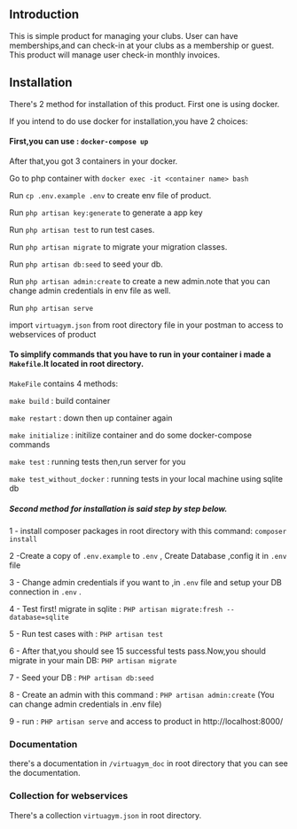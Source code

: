 ## Introduction

This is simple product for managing your clubs.
User can have memberships,and can check-in at your clubs as a membership or guest.
This product will manage user check-in monthly invoices.

## Installation

There's 2 method for installation of this product. First one is using docker.



If you intend to do use docker for installation,you have 2 choices:



#### First,you can use :  `docker-compose up`

After that,you got 3 containers in your docker.

Go to php container with `docker exec -it <container name> bash`

Run `cp .env.example .env` to create env file of product.

Run `php artisan key:generate` to generate a app key

Run `php artisan test` to run test cases.

Run `php artisan migrate` to migrate your migration classes.

Run `php artisan db:seed` to seed your db.

Run `php artisan admin:create` to create a new admin.note that you can change admin credentials in env file as well.

Run `php artisan serve`

import `virtuagym.json` from root directory file in your postman to access to webservices of product


#### To simplify commands that you have to run in your container i made a `Makefile`.It located in root directory.
`MakeFile` contains 4 methods:

`make build` : build container

`make restart` : down then up container again

`make initialize` : initilize container and do some docker-compose commands

`make test` : running tests then,run server for you

`make test_without_docker` : running tests in your local machine using sqlite db





##### Second method for installation is said step by step below.

1 - install composer packages in root directory with this command: `composer install`

2 -Create a copy of `.env.example` to `.env` , Create Database ,config it in `.env` file

3 - Change admin credentials if you want to ,in `.env` file and setup your DB connection in  `.env` .

4 - Test first! migrate in sqlite : `PHP artisan migrate:fresh --database=sqlite`

5 - Run test cases with : `PHP artisan test`

6 - After that,you should see 15 successful tests pass.Now,you should migrate in your main DB: `PHP artisan migrate`


7 - Seed your DB : `PHP artisan db:seed`

8 - Create an admin with this command : `PHP artisan admin:create` (You can change admin credentials in .env file)

9 - run : `PHP artisan serve` and access to product in http://localhost:8000/

### Documentation 

there's a documentation in `/virtuagym_doc` in root directory that you can see the documentation.

### Collection for webservices

There's a collection `virtuagym.json` in root directory.
